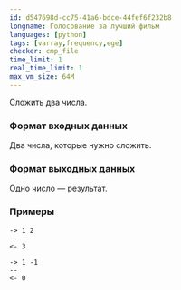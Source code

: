 ```yaml
---
id: d547698d-cc75-41a6-bdce-44fef6f232b8
longname: Голосование за лучший фильм
languages: [python]
tags: [varray,frequency,ege]
checker: cmp_file
time_limit: 1
real_time_limit: 1
max_vm_size: 64M
---
```



Сложить два числа.

### Формат входных данных

Два числа, которые нужно сложить.

### Формат выходных данных

Одно число — результат.

### Примеры

```
-> 1 2
--
<- 3
```

```
-> 1 -1
--
<- 0
```
